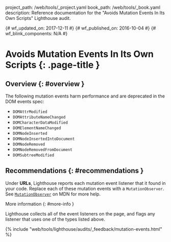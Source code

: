 project_path: /web/tools/_project.yaml
book_path: /web/tools/_book.yaml
description: Reference documentation for the "Avoids Mutation Events In Its Own Scripts" Lighthouse audit.

{# wf_updated_on: 2017-12-11 #}
{# wf_published_on: 2016-10-04 #}
{# wf_blink_components: N/A #}

# Avoids Mutation Events In Its Own Scripts  {: .page-title }

## Overview {: #overview }

The following mutation events harm performance and are deprecated in the
DOM events spec:

* `DOMAttrModified`
* `DOMAttributeNameChanged`
* `DOMCharacterDataModified`
* `DOMElementNameChanged`
* `DOMNodeInserted`
* `DOMNodeInsertedIntoDocument`
* `DOMNodeRemoved`
* `DOMNodeRemovedFromDocument`
* `DOMSubtreeModified`

## Recommendations {: #recommendations }

Under **URLs**, Lighthouse reports each mutation event listener that it found
in your code. Replace each of these mutation events with a `MutationObserver`.
See [`MutationObserver`][mdn] on MDN for more help.

[mdn]: https://developer.mozilla.org/en-US/docs/Web/API/MutationObserver

More information {: #more-info }

Lighthouse collects all of the event listeners on the page, and flags
any listener that uses one of the types listed above.

{% include "web/tools/lighthouse/audits/_feedback/mutation-events.html" %}
